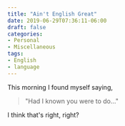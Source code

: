 ```yaml
---
title: "Ain't English Great"
date: 2019-06-29T07:36:11-06:00
draft: false
categories:
- Personal
- Miscellaneous
tags:
- English
- language
---
```


This morning I found myself saying,

> "Had I known you were to do…"

I think that's right, right?